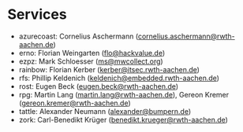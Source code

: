 Services
========

* azurecoast: Cornelius Aschermann (cornelius.aschermann@rwth-aachen.de)
* erno: Florian Weingarten (flo@hackvalue.de)
* ezpz: Mark Schloesser (ms@mwcollect.org)
* rainbow: Florian Kerber (kerber@itsec.rwth-aachen.de)
* rfs: Phillip Keldenich (keldenich@embedded.rwth-aachen.de)
* rost: Eugen Beck (eugen.beck@rwth-aachen.de)
* rpg: Martin Lang (martin.lang@rwth-aachen.de), Gereon Kremer (gereon.kremer@rwth-aachen.de)
* tattle: Alexander Neumann (alexander@bumpern.de)
* zork: Carl-Benedikt Krüger (benedikt.krueger@rwth-aachen.de)
